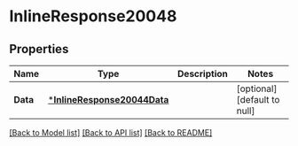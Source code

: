 # InlineResponse20048

## Properties
Name | Type | Description | Notes
------------ | ------------- | ------------- | -------------
**Data** | [***InlineResponse20044Data**](inline_response_200_44_data.md) |  | [optional] [default to null]

[[Back to Model list]](../README.md#documentation-for-models) [[Back to API list]](../README.md#documentation-for-api-endpoints) [[Back to README]](../README.md)

